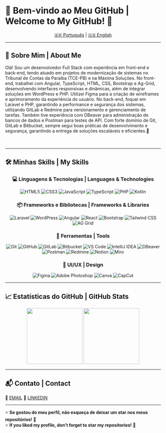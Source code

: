 # 🌟 Bem-vindo ao Meu GitHub | Welcome to My GitHub! 🌟

<div align="center">
  <a href="#pt-br">🇧🇷 Português</a> | <a href="#en">🇬🇧 English</a>
</div>

---

## 📌 Sobre Mim | About Me
<div id="pt-br">
Olá! Sou um desenvolvedor Full Stack com experiência em front-end e back-end, tendo atuado em projetos de modernização de sistemas no Tribunal de Contas da Paraíba (TCE-PB) e na Máxima Soluções. No front-end, trabalhei com Angular, TypeScript, HTML, CSS, Bootstrap e Ag-Grid, desenvolvendo interfaces responsivas e dinâmicas, além de integrar soluções em WordPress e PHP. Utilizei Figma para a criação de wireframes e aprimoramento da experiência do usuário. No back-end, foquei em Laravel e PHP, garantindo a performance e segurança dos sistemas, utilizando GitLab e Redmine para versionamento e gerenciamento de tarefas. Também tive experiência com DBeaver para administração de bancos de dados e Postman para testes de API. Com forte domínio de Git, GitLab e Bitbucket, sempre segui boas práticas de desenvolvimento e segurança, garantindo a entrega de soluções escaláveis e eficientes.🚀
</div>

</br>
</br>

<div id="en" style="display:none;">
Hello! I am a Full Stack developer with experience in both front-end and back-end, having worked on system modernization projects at the Court of Accounts of Paraíba (TCE-PB) and Máxima Soluções. On the front-end, I have worked with Angular, TypeScript, HTML, CSS, Bootstrap, and Ag-Grid, developing responsive and dynamic interfaces while integrating solutions in WordPress and PHP. I used Figma for wireframing and enhancing user experience. On the back-end, I focused on Laravel and PHP, ensuring system performance and security, utilizing GitLab and Redmine for version control and task management. I also gained experience with DBeaver for database administration and Postman for API testing. With strong expertise in Git, GitLab, and Bitbucket, I always follow best practices in development and security, ensuring the delivery of scalable and efficient solutions. 🚀
</div>

---

## 🛠️ Minhas Skills | My Skills
<div align="center">

### 💻 Linguagens & Tecnologias | Languages & Technologies
![HTML5](https://img.shields.io/badge/-HTML5-E34F26?style=for-the-badge&logo=html5&logoColor=white)
![CSS3](https://img.shields.io/badge/-CSS3-1572B6?style=for-the-badge&logo=css3&logoColor=white)
![JavaScript](https://img.shields.io/badge/-JavaScript-F7DF1E?style=for-the-badge&logo=javascript&logoColor=black)
![TypeScript](https://img.shields.io/badge/-TypeScript-3178C6?style=for-the-badge&logo=typescript&logoColor=white)
![PHP](https://img.shields.io/badge/-PHP-777BB4?style=for-the-badge&logo=php&logoColor=white)
![Kotlin](https://img.shields.io/badge/-Kotlin-0095D5?style=for-the-badge&logo=kotlin&logoColor=white)

### 📦 Frameworks e Bibliotecas | Frameworks & Libraries
![Laravel](https://img.shields.io/badge/-Laravel-FF2D20?style=for-the-badge&logo=laravel&logoColor=white)
![WordPress](https://img.shields.io/badge/-WordPress-21759B?style=for-the-badge&logo=wordpress&logoColor=white)
![Angular](https://img.shields.io/badge/-Angular-DD0031?style=for-the-badge&logo=angular&logoColor=white)
![React](https://img.shields.io/badge/-React-61DAFB?style=for-the-badge&logo=react&logoColor=black)
![Bootstrap](https://img.shields.io/badge/-Bootstrap-7952B3?style=for-the-badge&logo=bootstrap&logoColor=white)
![Tailwind CSS](https://img.shields.io/badge/-Tailwind-06B6D4?style=for-the-badge&logo=tailwindcss&logoColor=white)
![AG Grid](https://img.shields.io/badge/-AG%20Grid-FF6600?style=for-the-badge&logo=ag-grid&logoColor=white)

### 🔧 Ferramentas | Tools
![Git](https://img.shields.io/badge/-Git-F05032?style=for-the-badge&logo=git&logoColor=white)
![GitHub](https://img.shields.io/badge/-GitHub-181717?style=for-the-badge&logo=github&logoColor=white)
![GitLab](https://img.shields.io/badge/-GitLab-FC6D26?style=for-the-badge&logo=gitlab&logoColor=white)
![Bitbucket](https://img.shields.io/badge/-Bitbucket-0052CC?style=for-the-badge&logo=bitbucket&logoColor=white)
![VS Code](https://img.shields.io/badge/-VS%20Code-007ACC?style=for-the-badge&logo=visual-studio-code&logoColor=white)
![IntelliJ IDEA](https://img.shields.io/badge/-IntelliJ%20IDEA-000000?style=for-the-badge&logo=intellij-idea&logoColor=white)
![DBeaver](https://img.shields.io/badge/-DBeaver-372923?style=for-the-badge&logo=dbeaver&logoColor=white)
![Postman](https://img.shields.io/badge/-Postman-FF6C37?style=for-the-badge&logo=postman&logoColor=white)
![Redmine](https://img.shields.io/badge/-Redmine-B32024?style=for-the-badge&logo=redmine&logoColor=white)
![Notion](https://img.shields.io/badge/-Notion-000000?style=for-the-badge&logo=notion&logoColor=white)
![Miro](https://img.shields.io/badge/-Miro-050038?style=for-the-badge&logo=miro&logoColor=yellow)

### 🎨 UI/UX | Design
![Figma](https://img.shields.io/badge/-Figma-F24E1E?style=for-the-badge&logo=figma&logoColor=white)
![Adobe Photoshop](https://img.shields.io/badge/-Photoshop-31A8FF?style=for-the-badge&logo=adobe-photoshop&logoColor=white)
![Canva](https://img.shields.io/badge/-Canva-00C4CC?style=for-the-badge&logo=canva&logoColor=white)
![CapCut](https://img.shields.io/badge/-CapCut-000000?style=for-the-badge&logo=capcut&logoColor=white)

</div>

<!--
## 🚀 Projetos em Destaque | Featured Projects

🔹 **[Projeto 1](#)** - Descrição breve do projeto.  
🔹 **[Projeto 2](#)** - Descrição breve do projeto.  
🔹 **[Projeto 3](#)** - Descrição breve do projeto.  
-->
---

## 📈 Estatísticas do GitHub | GitHub Stats

<div align="center">
  <img height="180em" src="https://github-readme-stats.vercel.app/api?username=daviandradedev&show_icons=true&theme=radical" />
  <img height="180em" src="https://github-readme-streak-stats.herokuapp.com/?user=daviandradedev&theme=radical" />
</div>

---

## 📬 Contato | Contact

📧 [EMAIL](mailto:daviandrade.dev@gmail.com)
💼 [LINKEDIN](https://linkedin.com/in/daviandradedev)
<!-- 🌎 **Portfólio:** [seuportfólio.com](https://seuportfólio.com)  -->

---

⭐️ **Se gostou do meu perfil, não esqueça de deixar um star nos meus repositórios!** 🚀  
⭐️ **If you liked my profile, don't forget to star my repositories!** 🚀
